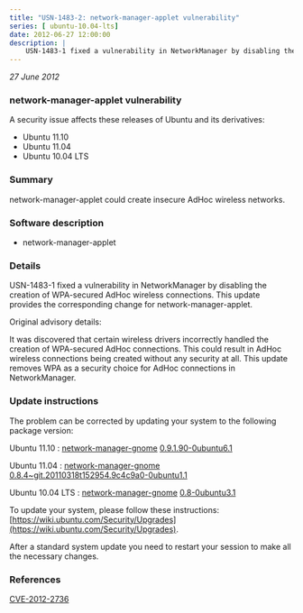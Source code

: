 ```yaml
---
title: "USN-1483-2: network-manager-applet vulnerability"
series: [ ubuntu-10.04-lts]
date: 2012-06-27 12:00:00
description: |
    USN-1483-1 fixed a vulnerability in NetworkManager by disabling the creation of WPA-secured AdHoc wireless connections. This update provides the corresponding change for network-manager-applet.
--- 
```

 
 

*27 June 2012*

### network-manager-applet vulnerability

A security issue affects these releases of Ubuntu and its derivatives:

* Ubuntu 11.10
* Ubuntu 11.04
* Ubuntu 10.04 LTS

### Summary

network-manager-applet could create insecure AdHoc wireless networks. 

### Software description

* network-manager-applet 

### Details

USN-1483-1 fixed a vulnerability in NetworkManager by disabling the creation of WPA-secured AdHoc wireless connections. This update provides the corresponding change for network-manager-applet.

Original advisory details:

 It was discovered that certain wireless drivers incorrectly handled the creation of WPA-secured AdHoc connections. This could result in AdHoc wireless connections being created without any security at all. This update removes WPA as a security choice for AdHoc connections in NetworkManager. 

### Update instructions

The problem can be corrected by updating your system to the following package version:

Ubuntu 11.10
 : [network-manager-gnome](https://launchpad.net/ubuntu/+source/network-manager-applet) <span> [0.9.1.90-0ubuntu6.1](https://launchpad.net/ubuntu/+source/network-manager-applet/0.9.1.90-0ubuntu6.1) </span> 

Ubuntu 11.04
 : [network-manager-gnome](https://launchpad.net/ubuntu/+source/network-manager-applet) <span> [0.8.4~git.20110318t152954.9c4c9a0-0ubuntu1.1](https://launchpad.net/ubuntu/+source/network-manager-applet/0.8.4~git.20110318t152954.9c4c9a0-0ubuntu1.1) </span> 

Ubuntu 10.04 LTS
 : [network-manager-gnome](https://launchpad.net/ubuntu/+source/network-manager-applet) <span> [0.8-0ubuntu3.1](https://launchpad.net/ubuntu/+source/network-manager-applet/0.8-0ubuntu3.1) </span> 

To update your system, please follow these instructions: [https://wiki.ubuntu.com/Security/Upgrades](https://wiki.ubuntu.com/Security/Upgrades).

After a standard system update you need to restart your session to make all the necessary changes. 

### References

 
 [CVE-2012-2736](http://people.ubuntu.com/~ubuntu-security/cve/CVE-2012-2736)
 

